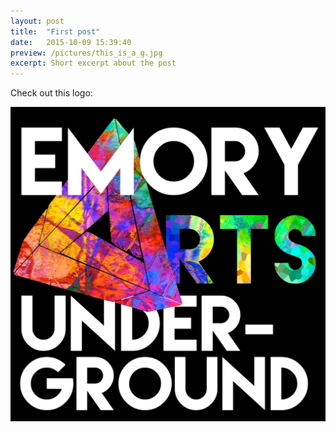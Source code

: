 ```yaml
---
layout: post
title:  "First post"
date:   2015-10-09 15:39:40
preview: /pictures/this_is_a_g.jpg
excerpt: Short excerpt about the post
---
```


Check out this logo:

![Emory Arts Underground Logo](/pictures/eau_logo.jpeg)
